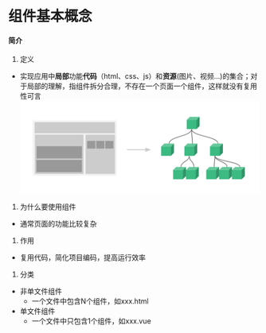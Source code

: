 组件基本概念
=============
#### 简介
1. 定义
- 实现应用中**局部**功能**代码**（html、css、js）和**资源**(图片、视频...)的集合；对于局部的理解，指组件拆分合理，不存在一个页面一个组件，这样就没有复用性可言
![](components.png)
1. 为什么要使用组件
- 通常页面的功能比较复杂
1. 作用
- 复用代码，简化项目编码，提高运行效率
1. 分类
- 非单文件组件
	- 一个文件中包含N个组件，如xxx.html
- 单文件组件
	- 一个文件中只包含1个组件，如xxx.vue